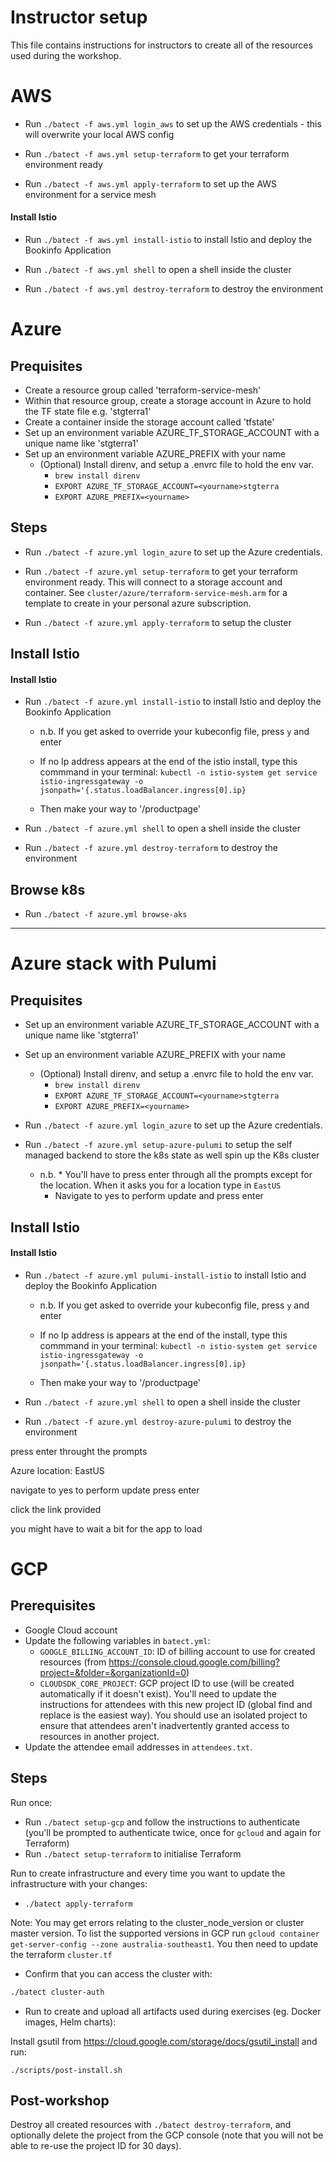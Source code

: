 # Instructor setup

This file contains instructions for instructors to create all of the resources used during the workshop.

# AWS
* Run `./batect -f aws.yml login_aws` to set up the AWS credentials - this will overwrite your local AWS config

* Run `./batect -f aws.yml setup-terraform` to get your terraform environment ready

* Run `./batect -f aws.yml apply-terraform` to set up the AWS environment for a service mesh

#### Install Istio
* Run `./batect -f aws.yml install-istio` to install Istio and deploy the Bookinfo Application

* Run `./batect -f aws.yml shell` to open a shell inside the cluster

* Run `./batect -f aws.yml destroy-terraform` to destroy the environment

# Azure
## Prequisites

* Create a resource group called 'terraform-service-mesh'
* Within that resource group, create a storage account in Azure to hold the TF state file e.g. '<yourname>stgterra1'
* Create a container inside the storage account called 'tfstate'
* Set up an environment variable AZURE_TF_STORAGE_ACCOUNT with a unique name like '<yourname>stgterra1'
* Set up an environment variable AZURE_PREFIX with your name
  * (Optional) Install direnv, and setup a .envrc file to hold the env var.
      * `brew install direnv`
      * `EXPORT AZURE_TF_STORAGE_ACCOUNT=<yourname>stgterra`
      * `EXPORT AZURE_PREFIX=<yourname>`

## Steps
* Run `./batect -f azure.yml login_azure` to set up the Azure credentials.

* Run `./batect -f azure.yml setup-terraform` to get your terraform environment ready.  This will connect to a storage account and container.  See
`cluster/azure/terraform-service-mesh.arm` for a template to create in your personal azure subscription.

* Run `./batect -f azure.yml apply-terraform` to setup the cluster

## Install Istio

#### Install Istio
* Run `./batect -f azure.yml install-istio` to install Istio and deploy the Bookinfo Application

  * n.b. If you get asked to override your kubeconfig file, press `y` and enter 
  
  * If no Ip address appears at the end of the istio install, type this commmand in your terminal:
    `kubectl -n istio-system get service istio-ingressgateway -o jsonpath='{.status.loadBalancer.ingress[0].ip}`
    
  * Then make your way to '<yourIPAddres>/productpage' 

* Run `./batect -f azure.yml shell` to open a shell inside the cluster

* Run `./batect -f azure.yml destroy-terraform` to destroy the environment

## Browse k8s 
* Run `./batect -f azure.yml browse-aks`

---
# Azure stack with Pulumi

## Prequisites

* Set up an environment variable AZURE_TF_STORAGE_ACCOUNT with a unique name like '<yourname>stgterra1'
* Set up an environment variable AZURE_PREFIX with your name
  * (Optional) Install direnv, and setup a .envrc file to hold the env var.
      * `brew install direnv`
      * `EXPORT AZURE_TF_STORAGE_ACCOUNT=<yourname>stgterra`
      * `EXPORT AZURE_PREFIX=<yourname>`


* Run `./batect -f azure.yml login_azure` to set up the Azure credentials.

* Run `./batect -f azure.yml setup-azure-pulumi` to setup the self managed backend to store the k8s state as well spin up the K8s cluster
  
  * n.b. * You'll have to press enter through all the prompts except for the location. When it asks you for a location type in `EastUS`
       * Navigate to yes to perform update and press enter

## Install Istio

#### Install Istio
* Run `./batect -f azure.yml pulumi-install-istio` to install Istio and deploy the Bookinfo Application

  * n.b. If you get asked to override your kubeconfig file, press `y` and enter 

  * If no Ip address is appears at the end of the install, type this commmand in your terminal:
    `kubectl -n istio-system get service istio-ingressgateway -o jsonpath='{.status.loadBalancer.ingress[0].ip}`
    
  * Then make your way to '<yourIPAddres>/productpage' 

* Run `./batect -f azure.yml shell` to open a shell inside the cluster

* Run `./batect -f azure.yml destroy-azure-pulumi` to destroy the environment

press enter throught the prompts

Azure location: EastUS

navigate to yes to perform update press enter

click the link provided

you might have to wait a bit for the app to load







# GCP
## Prerequisites

* Google Cloud account
* Update the following variables in `batect.yml`:
    * `GOOGLE_BILLING_ACCOUNT_ID`: ID of billing account to use for created resources (from <https://console.cloud.google.com/billing?project=&folder=&organizationId=0>)
    * `CLOUDSDK_CORE_PROJECT`: GCP project ID to use (will be created automatically if it doesn't exist). You'll need to update the instructions for attendees with this new
      project ID (global find and replace is the easiest way). You should use an isolated project to ensure that attendees aren't inadvertently granted access to resources
      in another project.
* Update the attendee email addresses in `attendees.txt`.

## Steps

Run once:

* Run `./batect setup-gcp` and follow the instructions to authenticate (you'll be prompted to authenticate twice, once for `gcloud` and again for Terraform)
* Run `./batect setup-terraform` to initialise Terraform

Run to create infrastructure and every time you want to update the infrastructure with your changes:

* `./batect apply-terraform`

Note: You may get errors relating to the cluster_node_version or cluster master version. To list the supported versions in GCP run `gcloud container get-server-config --zone australia-southeast1`. You then need to update the terraform `cluster.tf`

* Confirm that you can access the cluster with:

```bash
./batect cluster-auth
```

* Run to create and upload all artifacts used during exercises (eg. Docker images, Helm charts):

Install gsutil from <https://cloud.google.com/storage/docs/gsutil_install> and run:

`./scripts/post-install.sh`

## Post-workshop

Destroy all created resources with `./batect destroy-terraform`, and optionally delete the project from the GCP console (note that you will not be able to re-use the project ID for 30 days).
